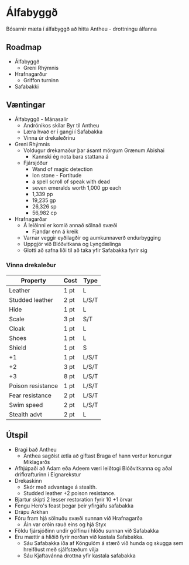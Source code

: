 # Álfabyggð

Bósarnir mæta í álfabyggð að hitta Antheu - drottningu álfanna

## Roadmap
- Álfabyggð
  - Greni Rhýmnis
- Hrafnagarður
  - Griffon turninn
- Safabakki

## Væntingar
- Álfabyggð - Mánasalir
  - Andrónikos skilar Byr til Antheu
  - Læra hvað er í gangi í Safabakka
  - Vinna úr drekaleðrinu 
- Greni Rhýmnis
  - Voldugur drekamaður þar ásamt mörgum Grænum Abishai
    - Kannski ég nota bara stattana á 
  - Fjársjóður
    - Wand of magic detection
    - Ion stone - Fortitude
    - a spell scroll of speak with dead
    - seven emeralds worth 1,000 gp each
    - 1,339 pp
    - 19,235 gp
    - 26,326 sp
    - 56,982 cp
- Hrafnagarðar
  - Á leiðinni er komið annað sölnað svæði
    - Fjandar enn á kreik
  - Varnar veggir eyðilagðir og aumkunnaverð endurbygging  
  - Uppgjör við Blóðvitkana og Lyngdælinga
  - Glotti að safna liði til að taka yfir Safabakka fyrir sig

### Vinna drekaleður

| Property          | Cost   | Type  |
|-------------------|--------|-------|
| Leather           | 1 pt   | L     |
| Studded leather   | 2 pt   | L/S/T |
| Hide              | 1 pt   | L     |
| Scale             | 3 pt   | S/T   |
| Cloak             | 1 pt   | L     |
| Shoes             | 1 pt   | L     |
| Shield            | 1 pt   | S     |
| +1                | 1 pt   | L/S/T |
| +2                | 3 pt   | L/S/T |
| +3                | 8 pt   | L/S/T |
| Poison resistance | 1 pt   | L/S/T |
| Fear resistance   | 2 pt   | L/S/T |
| Swim speed        | 2 pt   | L/S/T |
| Stealth advt      | 2 pt   | L     |

## Útspil
- Bragi bað Antheu 
  - Anthea sagðist ætla að giftast Braga ef hann verður konungur Miklagarðs
- Afhjúpaði að Adam eða Adeem væri leiðtogi Blóðvitkanna og aðal
  drifkrafturinn í Eignarekstur
- Drekaskinn
  - Skór með advantage á stealth.
  - Studded leather +2 poison resistance.
- Bjartur skipti 2 lesser restoration fyrir 10 +1 örvar
- Fengu Hero's feast þegar þeir yfirgáfu safabakka
- Drápu Arkhan
- Fóru fram hjá sölnuðu svæði sunnan við Hrafnagarða
  - Áin var orðin rauð eins og hjá Styx
- Földu fjársjóðinn undir gólfinu í hlöðu sunnan við Safabakka
- Eru mættir á hliðið fyrir norðan við kastala Safabakka. 
  - Sáu Safabakka iða af Köngulóm á stærð við hunda og skugga sem hreifðust með
    sjálfstæðum vilja
  - Sáu Kjaftavánna drottna yfir kastala safabakka